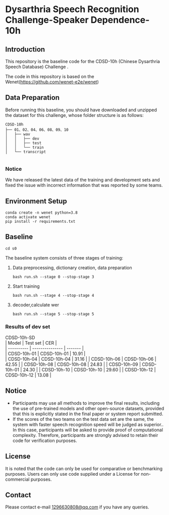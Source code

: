 # Dysarthria Speech Recognition Challenge-Speaker Dependence-10h

## Introduction

This repository is the baseline code for the CDSD-10h (Chinese Dysarthria Speech Database) Challenge .

The code in this repository is based on the Wenet(https://github.com/wenet-e2e/wenet)

## Data Preparation

Before running this baseline, you should have downloaded and unzipped the dataset for this challenge, whose folder structure is as follows:

```
CDSD-10h
├── 01、02、04、06、08、09、10
│   ├── wav
│   │   ├── dev
│   │   ├── test
│   │   └── train
│   └── transcript


```

### Notice

We have released the latest data of the training and development sets and fixed the issue with incorrect information that was reported by some teams. 
## Environment Setup

```
conda create -n wenet python=3.8
conda activate wenet
pip install -r requirements.txt

```

## Baseline

```
cd s0
```

The baseline system consists of three stages of training:

1. Data preprocessing, dictionary creation, data preparation

   ```
   bash run.sh --stage 0 --stop-stage 3
   ```

2. Start training

   ```
   bash run.sh --stage 4 --stop-stage 4
   ```

3. decoder,calculate wer

   ```
   bash run.sh --stage 5 --stop-stage 5
   ```

### Results of dev set

CDSD-10h-SD                                                           
| Model       | Test set        |   CER   |                           
| ----------  | --------------- | ------- |                                    
| CDSD-10h-01 | CDSD-10h-01     |  10.91  |                    
| CDSD-10h-04 | CDSD-10h-04     |  31.16  |
| CDSD-10h-06 | CDSD-10h-06     |  42.55  | 
| CDSD-10h-08 | CDSD-10h-08     |  24.83  |
| CDSD-10h-09 | CDSD-10h-01     |  24.30  |
| CDSD-10h-10 | CDSD-10h-10     |  29.60  |
| CDSD-10h-12 | CDSD-10h-12     |  13.08  |


## Notice

- Participants may use all methods to improve the final results, including the use of pre-trained models and other open-source datasets, provided that this is explicitly stated in the final paper or system report submitted.
- If the scores of the two teams on the test data set are the same, the system with faster speech recognition speed will be judged as superior.. In this case, participants will be asked to provide proof of computational complexity. Therefore, participants are strongly advised to retain their code for verification purposes.

## License

It is noted that the code can only be used for comparative or benchmarking purposes.  Users can only use code supplied under a License for non-commercial purposes.

## Contact

Please contact e-mail [1296630808@qq.com](mailto:1296630808@qq.com) if you have any queries.
